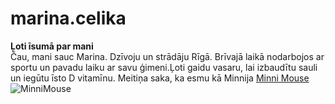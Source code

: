 # marina.celika
**Ļoti īsumā par mani**  
Čau, mani sauc Marina. Dzīvoju un strādāju Rīgā. Brīvajā laikā nodarbojos ar sportu un pavadu laiku ar savu ģimeni.Ļoti gaidu vasaru, lai izbaudītu sauli un iegūtu īsto D vitamīnu. Meitiņa saka, ka esmu kā Minnija [Minni Mouse](https://en.wikipedia.org/wiki/Minnie_Mouse)
![MinniMouse](https://www.pinterest.com/pin/425519864799498066/)
